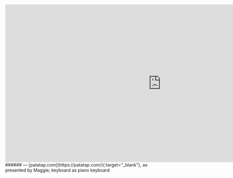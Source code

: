 <a name="patatap01"></a>

<iframe width="1000" height="506" src="https://www.youtube.com/embed/dw6mc_G6124" frameborder="0" allow="accelerometer; autoplay; encrypted-media; gyroscope; picture-in-picture" allowfullscreen></iframe>
###### — [patatap.com](https://patatap.com/){:target="_blank"}, as presented by Maggie; keyboard as piano keyboard

